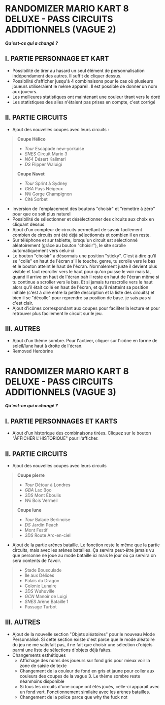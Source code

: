 # RANDOMIZER MARIO KART 8 DELUXE - PASS CIRCUITS ADDITIONNELS (VAGUE 2)
***Qu'est-ce qui a changé ?***

## I. PARTIE PERSONNAGE ET KART

- Possibilité de tirer au hasard un seul élément de personnalisation indépendament des autres. Il suffit de cliquer dessus.
- Possibilité d'afficher jusqu'à 4 combinaisons pour le cas où plusieurs joueurs utiliseraient le même appareil. Il est possible de donner un nom aux joueurs.
- Les meilleures statistiques ont maintenant une couleur tirant vers le doré
- Les statistiques des ailes n'étaient pas prises en compte, c'est corrigé

## II. PARTIE CIRCUITS

- Ajout des nouvelles coupes avec leurs circuits :

> **Coupe Hélico**
> - *Tour* Escapade new-yorkaise
> - *SNES* Circuit Mario 3
> - *N64* Désert Kalimari
> - *DS* Flipper Waluigi
>
> **Coupe Navet**
> - *Tour* Sprint à Sydney
> - *GBA* Pays Neigeux
> - *Wii* Gorge Champignon
> - Cité Sorbet
  
- Inversion de l'emplacement des boutons "choisir" et "remettre à zéro" pour que ce soit plus naturel
- Possibilité de sélectionner et désélectionner des circuits aux choix en cliquant dessus
- Ajout d'un compteur de circuits permettant de savoir facilement combien de circuits ont été déjà sélectionnés et combien il en reste.
- Sur téléphone et sur tablette, lorsqu'un circuit est sélectionné aléatoirement (grâce au bouton "choisir"), le site scrolle automatiquement vers celui-ci
- Le bouton "choisir" a désormais une position "sticky". C'est à dire qu'il se "colle" en haut de l'écran s'il le touche. genre, tu scrolle vers le bas et le bouton atteint le haut de l'écran. Normalement juste il devient plus visible et faut recroller vers le haut pour qu'on puisse le voir mais là, quand il arrive en haut de l'écran bah il reste en haut de l'écran même si tu continue a scroller vers le bas. Et si jamais tu rescrolle vers le haut alors qu'il était collé en haut de l'écran, et qu'il réatteint sa position initiale (c'est à dire entre la petite description et la liste des circuits) et bien il se "décolle" pour reprendre sa position de base. je sais pas si c'est clair. 
- Ajout d'icônes correspondant aux coupes pour faciliter la lecture et pour retrouver plus facilement le circuit sur le jeu.

## III. AUTRES

- Ajout d'un thème sombre. Pour l'activer, cliquer sur l'icône en forme de soleil/lune haut à droite de l'écran.
- Removed Herobrine

# RANDOMIZER MARIO KART 8 DELUXE - PASS CIRCUITS ADDITIONNELS (VAGUE 3)
***Qu'est-ce qui a changé ?***

## I. PARTIE PERSONNAGES ET KARTS

- Ajout d'un historique des combinaisons tirées. Cliquez sur le bouton "AFFICHER L'HISTORIQUE" pour l'afficher. 

## II. PARTIE CIRCUITS

- Ajout des nouvelles coupes avec leurs circuits

> **Coupe pierre**
> - *Tour* Détour à Londres
> - *GBA* Lac Boo
> - *3DS* Mont Éboulis
> - *Wii* Bois Vermeil
> 
> **Coupe lune**
> - *Tour* Balade Berlinoise
> - *DS* Jardin Peach
> - Mont Festif
> - *3DS* Route Arc-en-ciel

- Ajout de la partie arènes bataille. Le fonction reste le même que la partie circuits, mais avec les arènes batailles. Ça servira peut-être jamais vu que personne ne joue au mode bataille ici mais le jour où ça servira on sera contents de l'avoir.

> - Stade Bousculade
> - Île aux Délices
> - Palais du Dragon
> - Colonie Lunaire
> - *3DS* Wuhuville
> - *GCN* Manoir de Luigi
> - *SNES* Arène Bataille 1
> - Passage Turbot

## III. AUTRES

- Ajout de la nouvelle section "Objets aléatoires" pour le nouveau Mode Personnalisé. Si cette section existe c'est parce que le mode aléatoire du jeu ne me satisfait pas, il ne fait que choisir une sélection d'objets parmi une liste de sélections d'objets déjà faites. 
- Changements esthétiques
  - Affichage des noms des joueurs sur fond gris pour mieux voir la zone de saisie de texte
  - Changement de la couleur de fond en gris et jaune pour coller aux couleurs des coupes de la vague 3. Le thème sombre reste néanmoins disponible
  - Si tous les circuits d'une coupe ont étés joués, celle-ci apparaît avec un fond vert. Fonctionnement similaire avec les arènes batailles.
  - Changement de la police parce que why the fuck not